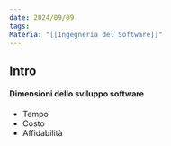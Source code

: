 ```yaml
---
date: 2024/09/09
tags: 
Materia: "[[Ingegneria del Software]]"
---
```

## Intro
#### Dimensioni dello sviluppo software
- Tempo 
- Costo
- Affidabilità
